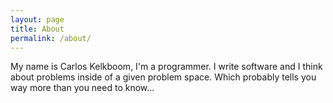 ```yaml
---
layout: page
title: About
permalink: /about/
---
```


My name is Carlos Kelkboom, I'm a programmer. I write software and I think about problems inside of a given problem space. Which probably tells you way more than you need to know...

